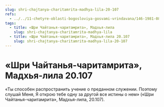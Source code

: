 ```yaml
---
slug: shri-chajtanya-charitamrita-madhya-lila-20-107
refs:
  - ../../11-chetyre-oblasti-bogosloviya-gosvami-vrindavana/146-1981-08-14-b2-achari-sambandhi-abhidei-i-prajodzhany.md
tags:
  - title: «Шри Чайтанья-чаритамрита», Мадхья-лила
    slug: shri-chajtanya-charitamrita-madhya-lila
  - title: «Шри Чайтанья-чаритамрита», Мадхья-лила 20.107
    slug: shri-chajtanya-charitamrita-madhya-lila-20-107
---
```


# «Шри Чайтанья-чаритамрита», Мадхья-лила 20.107

«Ты способен распространить учение о преданном служении. Поэтому слушай Меня, Я открою тебе одну за другой все истины о нем» («Шри Чайтанья-чаритамрита», Мадхья-лила, 20.107).

